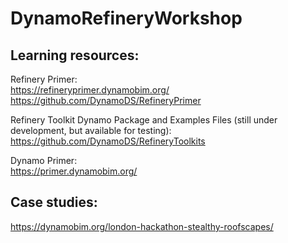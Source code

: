 # DynamoRefineryWorkshop


## Learning resources:
Refinery Primer:<br/>
https://refineryprimer.dynamobim.org/<br/>
https://github.com/DynamoDS/RefineryPrimer<br/>

Refinery Toolkit Dynamo Package and Examples Files (still under development, but available
for testing):<br/>
https://github.com/DynamoDS/RefineryToolkits<br/>

Dynamo Primer:<br/>
https://primer.dynamobim.org/<br/>

## Case studies:<br/>
https://dynamobim.org/london-hackathon-stealthy-roofscapes/<br/>

